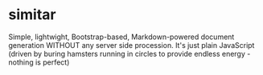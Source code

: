 simitar
=======

Simple, lightwight, Bootstrap-based, Markdown-powered document generation WITHOUT any server side procession. It's just plain JavaScript (driven by buring hamsters running in circles to provide endless energy - nothing is perfect)

